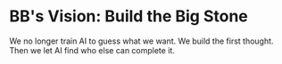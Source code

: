 # BB's Vision: Build the Big Stone

We no longer train AI to guess what we want.
We build the first thought. Then we let AI find who else can complete it.